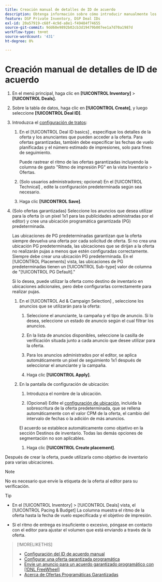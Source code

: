 ```yaml
---
title: Creación manual de detalles de ID de acuerdo
description: Obtenga información sobre cómo introducir manualmente los detalles de un ID de acuerdo.
feature: DSP Private Inventory, DSP Deal IDs
exl-id: 20a57919-c68f-4c9d-a8e1-f49484f74655
source-git-commit: 9dd60e9892b02cb3d19479b007ee1a7d70a1987d
workflow-type: tm+mt
source-wordcount: '431'
ht-degree: 0%

---
```


# Creación manual de detalles de ID de acuerdo

1. En el menú principal, haga clic en **[!UICONTROL Inventory]** > **[!UICONTROL Deals].**

1. Sobre la tabla de datos, haga clic en **[!UICONTROL Create]**, y luego seleccione **[!UICONTROL Deal ID]**.

1. Introduzca el [configuración de tratos](deal-id-settings.md):

   1. En el [!UICONTROL Deal ID basics] , especifique los detalles de la oferta y los anunciantes que pueden acceder a la oferta. Para ofertas garantizadas, también debe especificar las fechas de vuelo planificadas y el número estimado de impresiones, solo para fines de seguimiento.

      Puede rastrear el ritmo de las ofertas garantizadas incluyendo la columna de gasto &quot;Ritmo de impresión PG&quot; en la vista Inventario > Ofertas.

   1. (Solo usuarios administradores; opcional) En el [!UICONTROL Technical] , edite la configuración predeterminada según sea necesario.

   1. Haga clic **[!UICONTROL Save]**.

1. (Solo ofertas garantizadas) Seleccione los anuncios que desea utilizar para la oferta (o un píxel 1x1 para las publicidades administradas por el editor) y cree una ubicación programática garantizada (PG) predeterminada.

   Las ubicaciones de PG predeterminadas garantizan que la oferta siempre devuelva una oferta por cada solicitud de oferta. Si no crea una ubicación PG predeterminada, las ubicaciones que se dirijan a la oferta no realizarán pujas a menos que estén configuradas correctamente. Siempre debe crear una ubicación PG predeterminada. En el [!UICONTROL Placements] vista, las ubicaciones de PG predeterminadas tienen un [!UICONTROL Sub-type] valor de columna de &quot;[!UICONTROL PG Default].&quot;

   Si lo desea, puede utilizar la oferta como destino de inventario en ubicaciones adicionales, pero debe configurarlas correctamente para realizar pujas.

   1. En el [!UICONTROL Ad & Campaign Selection] , seleccione los anuncios que se utilizarán para la oferta:

      1. Seleccione el anunciante, la campaña y el tipo de anuncio. Si lo desea, seleccione un estado de anuncio según el cual filtrar los anuncios.

      1. En la lista de anuncios disponibles, seleccione la casilla de verificación situada junto a cada anuncio que desee utilizar para la oferta.

      1. Para los anuncios administrados por el editor, se aplica automáticamente un píxel de seguimiento 1x1 después de seleccionar el anunciante y la campaña.

      1. Haga clic **[!UICONTROL Apply]**.

   1. En la pantalla de configuración de ubicación:

      1. Introduzca el nombre de la ubicación.

      1. (Opcional) Edite el [configuración de ubicación](/help/dsp/campaign-management/placements/placement-settings.md), incluida la sobrescritura de la oferta predeterminada, que se rellena automáticamente con el valor CPM de la oferta, el cambio del intervalo de fechas o la adición de más anuncios.

      El acuerdo se establece automáticamente como objetivo en la sección Destinos de inventario. Todas las demás opciones de segmentación no son aplicables.

      1. Haga clic **[!UICONTROL Create placement]**.

Después de crear la oferta, puede utilizarla como objetivo de inventario para varias ubicaciones.

>[!NOTE]
>
> No es necesario que envíe la etiqueta de la oferta al editor para su verificación.

>[!TIP]
>
>* En el [!UICONTROL Inventory] > [!UICONTROL Deals] vista, el [!UICONTROL Pacing & Budget] La columna muestra el ritmo de la oferta hasta la fecha de vuelo especificada y el objetivo de impresión.
>
>* Si el ritmo de entrega es insuficiente o excesivo, póngase en contacto con el editor para ajustar el volumen que está enviando a través de la oferta.

>[!MORELIKETHIS]
>
>* [Configuración del ID de acuerdo manual](deal-id-settings.md)
>* [Configurar una oferta garantizada programática](programmatic-guaranteed-set-up.md)
>* [Envíe un anuncio para un acuerdo garantizado programático con [!DNL FreeWheel]](freewheel-submit.md)
>* [Acerca de Ofertas Programáticas Garantizadas](programmatic-guaranteed-about.md)
<!-- >* [Specify Placements and Ads for a Private Deal](deal-id-attach-placements.md)-->
